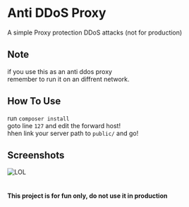 # Anti DDoS Proxy 
A simple Proxy protection DDoS attacks (not for production)

## Note
if you use this as an anti ddos proxy \
remember to run it on an diffrent network.

## How To Use
run `composer install` \
goto line `127` and edit the forward host! \
hhen link your server path to `public/` and go!

## Screenshots
![LOL](https://i.ibb.co/T8Z8ZMD/grafik.png)
<br /><br />
#### This project is for fun only, do not use it in production
